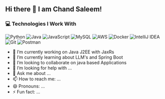 ## Hi there 👋 I am Chand Saleem!

### 💻 Technologies I Work With
![Python](https://camo.githubusercontent.com/1a0d187b21827e674e72a1fc076eeeff87ab69d7a5839b41c61b545a63636641/68747470733a2f2f696d672e69636f6e73382e636f6d2f636f6c6f722f39362f3030303030302f707974686f6e2d2d76312e706e67)
![Java](https://img.icons8.com/?size=100&id=Pd2x9GWu9ovX&format=png&color=000000)
![JavaScript](https://icons8.com/icon/39854/javascript)
![MySQL](https://icons8.com/icon/rgPSE6nAB766/mysql)
![AWS](https://icons8.com/icon/33039/amazon-web-services)
![Docker](https://icons8.com/icon/cdYUlRaag9G9/docker)
![IntelliJ IDEA](https://icons8.com/icon/61466/intellij-idea)
![Git](https://icons8.com/icon/20906/git)
![Postman](https://icons8.com/icon/QEQQKirln6Tf/postman-api)



- 🔭 I’m currently working on Java J2EE with JaxRs
- 🌱 I’m currently learning about LLM's and Spring Boot
- 👯 I’m looking to collaborate on java based Applications
- 🤔 I’m looking for help with ...
- 💬 Ask me about ...
- 📫 How to reach me: ...
- 😄 Pronouns: ...
- ⚡ Fun fact: ...
